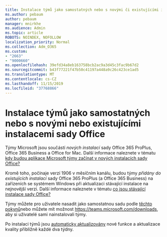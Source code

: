```yaml
---
title: Instalace týmů jako samostatných nebo s novými či existujícími instalacemi sady Office
ms.author: pebaum
author: pebaum
manager: mnirkhe
ms.audience: Admin
ms.topic: article
ROBOTS: NOINDEX, NOFOLLOW
localization_priority: Normal
ms.collection: Adm_O365
ms.custom:
- "2663"
- "9000660"
ms.openlocfilehash: 39efd34a8eb163758bcb2ac9a3d45c3fac9b67d2
ms.sourcegitcommit: b43f77221f47b50c41197a448a9c26c423ce1ad5
ms.translationtype: MT
ms.contentlocale: cs-CZ
ms.lasthandoff: 11/15/2019
ms.locfileid: "37768866"
---
```

# <a name="installing-teams-as-standalone-or-with-new-or-existing-office-installations"></a>Instalace týmů jako samostatných nebo s novými nebo existujícími instalacemi sady Office

Týmy Microsoft jsou součástí *nových instalací* sady Office 365 ProPlus, Office 365 Business a Office for Mac. Další informace naleznete v tématu [kdy budou aplikace Microsoft týmy začínat v nových instalacích sady Office?](https://docs.microsoft.com/deployoffice/teams-install#when-will-microsoft-teams-start-being-included-with-new-installations-of-office-365-proplus)

Kromě toho, počínaje verzí 1906 v měsíčním kanálu, budou týmy *přidány do existujících instalací* sady Office 365 ProPlus (a Office 365 Business) na zařízeních se systémem Windows při aktualizaci stávající instalace na nejnovější verzi. Další informace naleznete v tématu [co jsou stávající instalace sady Office?](https://docs.microsoft.com/deployoffice/teams-install#what-about-existing-installations-of-office-365-proplus)

Týmy můžete pro uživatele nasadit jako samostatnou sadu podle [těchto pokynů](https://docs.microsoft.com/MicrosoftTeams/msi-deployment)nebo můžete mít možnost https://teams.microsoft.com/downloads, aby si uživatelé sami nainstalovali týmy.

Po instalaci týmů jsou [automaticky aktualizovány](https://docs.microsoft.com/deployoffice/teams-install#feature-and-quality-updates-for-microsoft-teams) nové funkce a aktualizace kvality přibližně každé dva týdny. 

